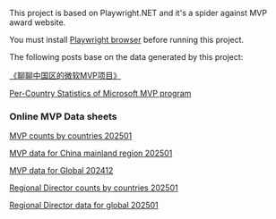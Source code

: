 This project is based on Playwright.NET and it's a spider against MVP award website.

You must install [Playwright browser](https://playwright.dev/dotnet/docs/browsers) before running this project.

The following posts base on the data generated by this project:

[《聊聊中国区的微软MVP项目》](https://zhuanlan.zhihu.com/p/638024903)

[Per-Country Statistics of Microsoft MVP program](https://tonyqus.medium.com/per-country-statistics-of-microsoft-mvp-program-a380db430d19)

### Online MVP Data sheets

[MVP counts by countries 202501](https://docs.google.com/spreadsheets/d/1-xXxocu0OacxJzG2jfz7UDcJlMd6Om8-RD4JVq-b8Eg/edit?gid=43793436#gid=43793436)

[MVP data for China mainland region 202501](https://docs.google.com/spreadsheets/d/1buAizGqWFucv7s2H5CSgaiuGA9ZHeRNL3ChrhyBf7Uw/edit?gid=539518683#gid=539518683)

[MVP data for Global 202412](https://docs.google.com/spreadsheets/d/1X3nO0OmdOopwxMKoVN-QPAmQMqEzdajjFGc3U1gfwD4/edit?gid=1257954462#gid=1257954462)

[Regional Director counts by countries 202501](https://docs.google.com/spreadsheets/d/1R3qBPJZQ4eii_KT-aYi9ZnVApG80ZvrN0xfVlzexHBk/edit?gid=618782787#gid=618782787)

[Regional Director data for global 202501](https://docs.google.com/spreadsheets/d/1zWKiqWKIDJAuwy5WwjwHiCDCwnpEuGJ_OVulBbjN20A/edit?gid=1120280898#gid=1120280898)

